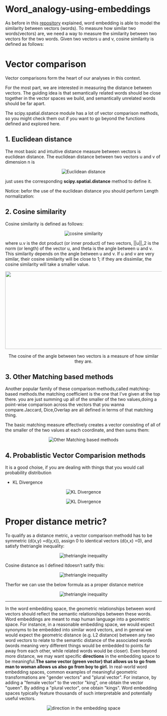 # Word_analogy-using-embeddings

As before in this [repository](https://github.com/A2Amir/Natural-Language-Processing-with-Deep-Learning) explained, word embedding is able to model the similarity between vectors (words).
To measure how similar two words(vectors) are, we need a way to measure the similarity between two vectors for the two words. Given two vectors u and v, cosine similarity is defined as follows:


# Vector comparison

Vector comparisons form the heart of our analyses in this context.

For the most part, we are interested in measuring the distance between vectors. The guiding idea is that semantically related words should be close together in the vector spaces we build, and semantically unrelated words should be far apart.

The scipy.spatial.distance module has a lot of vector comparison methods, so you might check them out if you want to go beyond the functions defined and explored here. 

##  1. Euclidean distance
The most basic and intuitive distance measure between vectors is euclidean distance. The euclidean distance between two vectors u and v of dimension n is


<p align="center">
<img src="./img/6.JPG" alt=" Euclidean distance" />
<p align="center"> 

just uses the corresponding **scipy.spatial.distance** method to define it.

Notice: befor the use of the euclidean distance you should perform Length normalization:

##  2. Cosine similarity

Cosine similarity is defined as follows:
<p align="center">
<img src="./img/1.JPG" alt=" cosine similarity" />
<p align="center"> 

where u.v is the dot product (or inner product) of two vectors, ||u||_2 is the norm (or length) of the vector u, and theta is the angle between u and v. This similarity depends on the angle between u and v. 
If u and v are very similar, their cosine similarity will be close to 1; if they are dissimilar, the cosine similarity will take a smaller value. 

<img src="img/2.JPG" style="width:800px;height:250px;">
<p align="center">
The cosine of the angle between two vectors is a measure of how similar they are. 
<p align="center"> 

##  3. Other Matching based methods

Another popular family of these comparison methods,called matching-based methods.the matching coefficient is the one that I've given at the top there. you are just summing up all of the smaller of the two values,doing a point-wise comparison across the vectors that you wanna compare.Jaccard, Dice,Overlap are all defined in terms of that matching thing.

The basic matching measure effectively creates a vector consisting of all of the smaller of the two values at each coordinate, and then sums them:
<p align="center">
<img src="./img/4.JPG" alt=" Other Matching based methods" />
<p align="center"> 

##  4. Probablistic Vector Comparision methods
It is a good choise, if you are dealing with things that you would call probability distribution   

* KL Divergence
<p align="center">
<img src="./img/7.JPG" alt="  KL Divergence" />
<p align="center"> 
  <p align="center">
<img src="./img/8.JPG" alt="  KL Divergence" />
<p align="center"> 

# Proper distance metric?
To qualify as a distance metric, a vector comparison methodd has to be symmetric (d(x,y) =d(y,x)), assign 0 to identical vectors (d(x,x) =0), and satisfy thetriangle inequality:
 
 <p align="center">
<img src="./img/9.JPG" alt=" thetriangle inequality " />
<p align="center"> 

Cosine  distance  as  I  defined  itdoesn’t satify this:

 
<p align="center">
<img src="./img/10.JPG" alt=" thetriangle inequality" />
<p align="center"> 

Therfor we can use the below formula as a proper distance metrice
<p align="center">
<img src="./img/11.JPG" alt=" thetriangle inequality" />
<p align="center"> 


---

In the word embedding space, the geometric relationships between word vectors should reflect the semantic relationships between these words. 
Word embeddings are meant to map human language into a geometric space. For instance, in a reasonable embedding space, we would expect synonyms to be embedded into similar word vectors, and in general we would expect the geometric distance (e.g. L2 distance) between any two word vectors to relate to the semantic distance of the associated words (words meaning very different things would be embedded to points 
far away from each other, while related words would be closer). Even beyond more distance, we may want specific __directions__ in the embedding space to be meaningful.**The same vector (green vector) that allows us to go from man to woman allows us also go from boy to girl.**
In real-world word embedding spaces, common examples of meaningful geometric transformations are "gender vectors" and "plural vector". For instance, by adding a "female vector" to the vector "king", one obtain the vector "queen". By adding a "plural vector", one obtain "kings".
Word embedding spaces typically feature thousands of such interpretable and potentially useful vectors.

<p align="center">
<img src="./img/3.JPG" alt=" direction in the embedding space" />
<p align="center"> 


